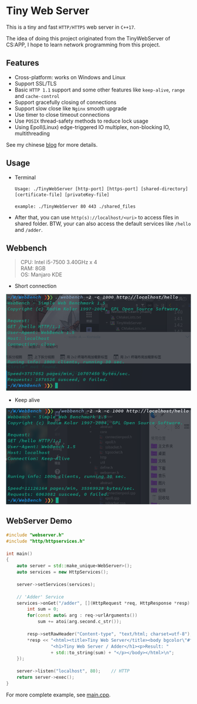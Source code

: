 # Tiny Web Server

This is a tiny and fast `HTTP/HTTPS` web server in `C++17`.

The idea of doing this project originated from the TinyWebServer of CS:APP, I hope to learn network programming from this project.

## Features

* Cross-platform: works on Windows and Linux
* Support SSL/TLS
* Basic `HTTP 1.1` support and some other features like `keep-alive`, `range` and `cache-control`
* Support gracefully closing of connections
* Support slow close like `Nginx` smooth upgrade
* Use timer to close timeout connections
* Use `POSIX` thread-safety methods to reduce lock usage
* Using Epoll(Linux) edge-triggered IO multiplex, non-blocking IO, multithreading

See my chinese [blog](https://ho-229.github.io/code/network/server/tiny-web-server/) for more details.

## Usage

* Terminal

    ```shell
    Usage: ./TinyWebServer [http-port] [https-port] [shared-directory] [certificate-file] [privateKey-file]

    example: ./TinyWebServer 80 443 ./shared_files
    ```

* After that, you can use `http(s)://localhost/<uri>` to access files in shared folder. BTW, your can also access the default services like `/hello` and `/adder`.

## Webbench

> CPU: Intel i5-7500 3.40GHz x 4  
> RAM: 8GB  
> OS: Manjaro KDE

* Short connection

![image](./screenshot/close.png)

* Keep alive

![image](./screenshot/keep-alive.png)

## WebServer Demo

```cpp
#include "webserver.h"
#include "http/httpservices.h"

int main()
{
    auto server = std::make_unique<WebServer>();
    auto services = new HttpServices();

    server->setServices(services);

    // 'Adder' Service
    services->onGet("/adder", [](HttpRequest *req, HttpResponse *resp) {
        int sum = 0;
        for(const auto& arg : req->urlArguments())
            sum += atoi(arg.second.c_str());

        resp->setRawHeader("Content-type", "text/html; charset=utf-8");
        *resp << "<html><title>Tiny Web Server</title><body bgcolor\"#fffff\">"
                 "<h1>Tiny Web Server / Adder</h1><p>Result: "
                 + std::to_string(sum) + "</p></body></html>\n";
    });

    server->listen("localhost", 80);    // HTTP
    return server->exec();
}
```

For more complete example, see [main.cpp](./src/main.cpp).
